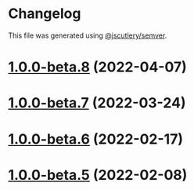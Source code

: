 # Changelog

This file was generated using [@jscutlery/semver](https://github.com/jscutlery/semver).

# [1.0.0-beta.8](https://github.com/sebgroup/green/compare/@sebgroup/green-react-charts@1.0.0-beta.7...@sebgroup/green-react-charts@1.0.0-beta.8) (2022-04-07)



# [1.0.0-beta.7](https://github.com/sebgroup/green/compare/@sebgroup/green-react-charts@1.0.0-beta.6...@sebgroup/green-react-charts@1.0.0-beta.7) (2022-03-24)



# [1.0.0-beta.6](https://github.com/sebgroup/green/compare/@sebgroup/green-react-charts@1.0.0-beta.5...@sebgroup/green-react-charts@1.0.0-beta.6) (2022-02-17)



# [1.0.0-beta.5](https://github.com/sebgroup/green/compare/@sebgroup/green-react-charts@1.0.0-beta.4...@sebgroup/green-react-charts@1.0.0-beta.5) (2022-02-08)
